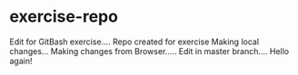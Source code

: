 # exercise-repo
Edit for GitBash exercise....
Repo created for exercise
Making local changes...
Making changes from Browser.....
Edit in master branch....
Hello again!
